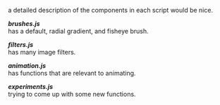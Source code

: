 a detailed description of the components in each script would be nice.    
     
***brushes.js***    
has a default, radial gradient, and fisheye brush.    
    
***filters.js***    
has many image filters.    
        
***animation.js***    
has functions that are relevant to animating.
        
***experiments.js***    
trying to come up with some new functions.    
